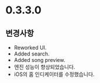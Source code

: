 # 0.3.3.0

## 변경사항

- Reworked UI.
- Added search.
- Added song preview.
- 엔진 성능이 향상되었습니다.
- iOS의 홈 인디케이터를 수정했습니다.

